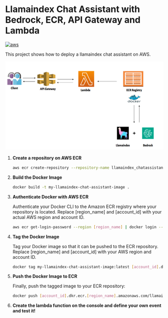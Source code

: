 # Llamaindex Chat Assistant with Bedrock, ECR, API Gateway and Lambda

[![aws](https://cdn3.emoji.gg/emojis/8708-aws.png)](https://emoji.gg/emoji/8708-aws)

This project shows how to deploy a llamaindex chat assistant on AWS.

![flow_diagram](assets/flow_digram.png)


1. **Create a repository on AWS ECR**

   ```bash
   aws ecr create-repository --repository-name llamaindex_chatassistant
   ```

2. **Build the Docker Image**

   ```bash
   docker build -t my-llamaindex-chat-assistant-image .
   ```


3. **Authenticate Docker with AWS ECR** 

    Authenticate your Docker CLI to the Amazon ECR registry where your repository is located. Replace [region_name] and [account_id] with your actual AWS region and account ID.

    ```bash
    aws ecr get-login-password --region [region_name] | docker login --username AWS --password-stdin [account_id].dkr.ecr.[region_name].amazonaws.com
    ```

4. **Tag the Docker Image**

    Tag your Docker image so that it can be pushed to the ECR repository. Replace [region_name] and [account_id] with your AWS region and account ID.

    ```bash
    docker tag my-llamaindex-chat-assistant-image:latest [account_id].dkr.ecr.[region_name].amazonaws.com/llamaindex_chatassistant:latest
    ```

5. **Push the Docker Image to ECR**

    Finally, push the tagged image to your ECR repository:

    ```bash
    docker push [account_id].dkr.ecr.[region_name].amazonaws.com/llamaindex_chatassistant:latest
    ```

6. **Create the lambda function on the console and define your own event and test it!**